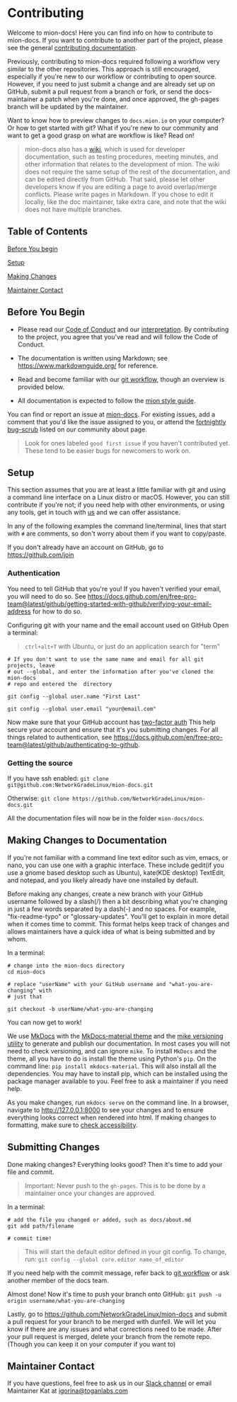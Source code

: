 # Contributing

Welcome to mion-docs! Here you can find info on how to contribute to mion-docs.
If you want to contribute to another part of the project, please see the general
[contributing documentation](https://github.com/NetworkGradeLinux/mion/blob/dunfell/CONTRIBUTING.md).

Previously, contributing to mion-docs required following a workflow very similar
to the other repositories. This approach is still encouraged, especially if
you're new to our workflow or contributing to open source. However, if you need
to just submit a change and are already set up on GitHub, submit a pull
request from a branch or fork, or send the docs-maintainer a patch when you're
done, and once approved, the gh-pages branch will be updated by the maintainer.

Want to know how to preview changes to `docs.mion.io` on your computer? Or how
to get started with git?  What if you're new to our community and want to get
a good grasp on what are workflow is like? Read on!

> mion-docs also has a [wiki](https://github.com/NetworkGradeLinux/mion-docs/wiki),
which is used for developer documentation, such as testing procedures, meeting
minutes, and other information that relates to the development of mion. The wiki
does not require the same setup of the rest of the documentation, and can be
edited directly from GitHub. That said, please let other developers know if you
are editing a page to avoid overlap/merge conflicts. Please write pages in
Markdown. If you chose to edit it locally, like the doc maintainer, take extra
care, and note that the wiki does not have multiple branches.

## Table of Contents

[Before You begin](#before-you-begin)

[Setup](#setup)

[Making Changes](#making-changes-to-documentation)

[Maintainer Contact](#maintainer-contact)

## Before You Begin

* Please read our [Code of Conduct](docs/community/code-of-conduct.md)
  and our [interpretation](docs/community/Coc-interpretation). By contributing to
  the project, you agree that you've read and will follow the Code of Conduct.

* The documentation is written using Markdown; see <https://www.markdownguide.org/>
  for reference.

* Read and become familiar with our [git workflow](https://github.com/NetworkGradeLinux/mion-docs/wiki/git_commandments),
  though an overview is provided below.

* All documentation is expected to follow the [mion style guide](https://github.com/NetworkGradeLinux/mion-docs/wiki/style_guide).

You can find or report an issue at [mion-docs](https://github.com/NetworkGradeLinux/mion-docs/issues).
For existing issues, add a comment that you'd like the issue assigned to you, or
attend the [fortnightly bug-scrub](https://docs.mion.io/latest/community/Community/)
listed on our community about page.

> Look for ones labeled `good first issue` if you haven't contributed yet. These
tend to be easier bugs for newcomers to work on.

## Setup

This section assumes that you are at least a little familiar with git and
using a command line interface on a Linux distro or macOS. However, you can
still contribute if you're not; if you need help with other environments, or
using any tools, get in touch with [us](#maintainer-contact) and we can
offer assistance.

In any of the following examples the command line/terminal, lines that start
with `#` are comments, so don't worry about them if you want to copy/paste.

If you don't already have an account on GitHub, go to <https://github.com/join>

### Authentication

You need to tell GitHub that you're you!
If you haven't verified your email, you will need to do so.
See <https://docs.github.com/en/free-pro-team@latest/github/getting-started-with-github/verifying-your-email-address>
for how to do so.

Configuring git with your name and the email account used on GitHub
Open a terminal:

> `ctrl+alt+T` with Ubuntu, or just do an application search for "term"

```shell
# If you don't want to use the same name and email for all git projects, leave
# out --global, and enter the information after you've cloned the mion-docs
# repo and entered the  directory

git config --global user.name "First Last"

git config --global user.email "your@email.com"

```

Now make sure that your GitHub account has
[two-factor auth](https://GitHub.blog/2013-09-03-two-factor-authentication/)
This help secure your account and ensure that it's you submitting changes.
For all things related to
authentication, see
<https://docs.github.com/en/free-pro-team@latest/github/authenticating-to-github>.

### Getting the source

If you have ssh enabled:
`git clone git@github.com:NetworkGradeLinux/mion-docs.git`

Otherwise:
`git clone https://github.com/NetworkGradeLinux/mion-docs.git`

All the documentation files will now be in the folder `mion-docs/docs`.

## Making Changes to Documentation

If you're not familiar with a command line text editor such as vim, emacs, or
nano, you can use one with a graphic interface. These include
gedit(if you use a gnome based desktop such as Ubuntu), kate(KDE desktop)
TextEdit, and notepad, and you likely already have one installed by default.

Before making any changes, create a new branch with your GitHub username
followed by a slash(/) then a bit describing what you're changing in just a few
words separated by a dash(-) and no spaces. For example, "fix-readme-typo" or
"glossary-updates". You'll get to explain in more detail when it comes time to
commit. This format helps keep track of changes and allows maintainers have a
quick idea of what is being submitted and by whom.

In a terminal:

```shell
# change into the mion-docs directory
cd mion-docs

# replace "userName" with your GitHub username and "what-you-are-changing" with
# just that

git checkout -b userName/what-you-are-changing
```

You can now get to work!

We use [MkDocs](https://www.mkdocs.org/) with the
[MkDocs-material theme](https://github.com/squidfunk/mkdocs-material) and
the [mike versioning utility](https://github.com/jimporter/mike) to generate and
publish our documentation. In most cases you will not need to check versioning,
and can ignore `mike`. To install `MkDocs` and the theme, all you have to do is
install the theme using Python's `pip`. On the command line:
`pip install mkdocs-material`. This will also install all the dependencies. You
may have to install pip, which can be installed using the package manager
available to you. Feel free to ask a maintainer if you need help.

As you make changes, run `mkdocs serve` on the command line. In a browser,
navigate to <http://127.0.0.1:8000> to see your changes and to ensure everything
looks correct when rendered into html. If making
changes to formatting, make sure to [check accessibility](https://docs.mion.io/latest/ACCESSIBILITY/).

## Submitting Changes

Done making changes? Everything looks good? Then it's time to add your file and
commit.

> Important: Never push to the `gh-pages`. This is to be done by a maintainer
once your changes are approved.

In a terminal:

```shell
# add the file you changed or added, such as docs/about.md
git add path/filename

# commit time!

```

> This will start the default editor defined in your git config. To change, run:
`git config --global core.editor name_of_editor`

If you need help with the commit message, refer back to
[git workflow](https://github.com/NetworkGradeLinux/mion-docs/wiki/git_commandments)
or ask another member of the docs team.

Almost done! Now it's time to push your branch onto GitHub:
`git push -u origin username/what-you-are-changing`

Lastly, go to <https://github.com/NetworkGradeLinux/mion-docs> and submit a pull
request for your branch to be merged with dunfell. We will let you know if
there are any issues and what corrections need to be made. After your pull
request is merged, delete your branch from the remote repo. (Though you can keep
it on your computer if you want to)

## Maintainer Contact

If you have questions, feel free to ask us in our
[Slack channel](https://networkgradelinux.slack.com) or email Maintainer Kat
at igorina@toganlabs.com
